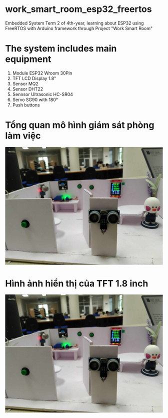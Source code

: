 # work_smart_room_esp32_freertos
Embedded System Term 2 of 4th-year, learning about ESP32 using FreeRTOS with Arduino framework through Project "Work Smart Room" 

# The system includes main equipment
1. Module ESP32 Wroom 30Pin
2. TFT LCD Display 1.8"
3. Sensor MQ2
4. Sensor DHT22
5. Sennsor Ultrasonic HC-SR04
6. Servo SG90 with 180°
7. Push buttons

# Tổng quan mô hình giám sát phòng làm việc 
![alt text](https://github.com/haphucc/work_smart_room_esp32_freertos/blob/main/mo_hinh.jpg)

# Hình ảnh hiển thị của TFT 1.8 inch
![alt text](https://github.com/haphucc/work_smart_room_esp32_freertos/blob/main/mo_hinh.jpg)

